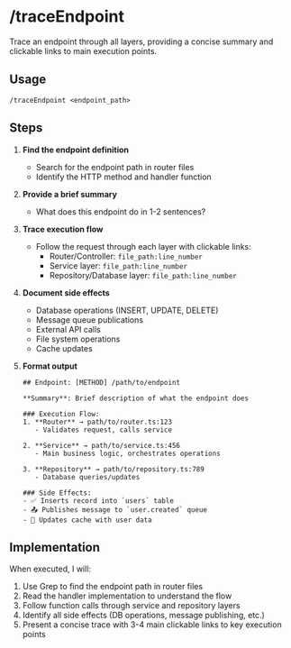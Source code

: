 # /traceEndpoint

Trace an endpoint through all layers, providing a concise summary and clickable links to main execution points.

## Usage
```
/traceEndpoint <endpoint_path>
```

## Steps

1. **Find the endpoint definition**
   - Search for the endpoint path in router files
   - Identify the HTTP method and handler function

2. **Provide a brief summary**
   - What does this endpoint do in 1-2 sentences?

3. **Trace execution flow**
   - Follow the request through each layer with clickable links:
     - Router/Controller: `file_path:line_number`
     - Service layer: `file_path:line_number`
     - Repository/Database layer: `file_path:line_number`

4. **Document side effects**
   - Database operations (INSERT, UPDATE, DELETE)
   - Message queue publications
   - External API calls
   - File system operations
   - Cache updates

5. **Format output**
   ```
   ## Endpoint: [METHOD] /path/to/endpoint
   
   **Summary**: Brief description of what the endpoint does
   
   ### Execution Flow:
   1. **Router** → path/to/router.ts:123
      - Validates request, calls service
   
   2. **Service** → path/to/service.ts:456
      - Main business logic, orchestrates operations
   
   3. **Repository** → path/to/repository.ts:789
      - Database queries/updates
   
   ### Side Effects:
   - ✅ Inserts record into `users` table
   - 📤 Publishes message to `user.created` queue
   - 🔄 Updates cache with user data
   ```

## Implementation

When executed, I will:
1. Use Grep to find the endpoint path in router files
2. Read the handler implementation to understand the flow
3. Follow function calls through service and repository layers
4. Identify all side effects (DB operations, message publishing, etc.)
5. Present a concise trace with 3-4 main clickable links to key execution points
